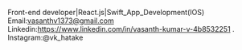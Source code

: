 Front-end developer|React.js|Swift_App_Development(IOS) 
Email:vasanthv1373@gmail.com
Linkedin:https://www.linkedin.com/in/vasanth-kumar-v-4b8532251 .
Instagram:@vk_hatake
